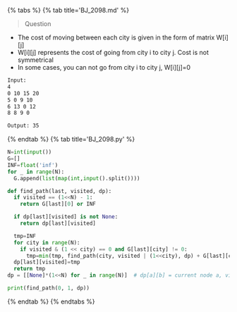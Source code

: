 {% tabs %}
{% tab title='BJ_2098.md' %}

> Question

* The cost of moving between each city is given in the form of matrix W[i][j]
* W[i][j] represents the cost of going from city i to city j. Cost is not symmetrical
* In some cases, you can not go from city i to city j, W[i][j]=0

```txt
Input:
4
0 10 15 20
5 0 9 10
6 13 0 12
8 8 9 0

Output: 35
```

{% endtab %}
{% tab title='BJ_2098.py' %}

```py
N=int(input())
G=[]
INF=float('inf')
for _ in range(N):
  G.append(list(map(int,input().split())))

def find_path(last, visited, dp):
  if visited == (1<<N) - 1:
    return G[last][0] or INF

  if dp[last][visited] is not None:
    return dp[last][visited]

  tmp=INF
  for city in range(N):
    if visited & (1 << city) == 0 and G[last][city] != 0:
      tmp=min(tmp, find_path(city, visited | (1<<city), dp) + G[last][city])
  dp[last][visited]=tmp
  return tmp
dp = [[None]*(1<<N) for _ in range(N)]  # dp[a][b] = current node a, visited nodes bit

print(find_path(0, 1, dp))
```

{% endtab %}
{% endtabs %}
